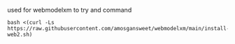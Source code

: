 used for webmodelxm to try and command
                    
    bash <(curl -Ls https://raw.githubusercontent.com/amosgansweet/webmodelxm/main/install-web2.sh)
